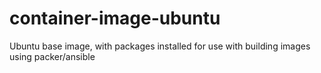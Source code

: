 # container-image-ubuntu
Ubuntu base image, with packages installed for use with building images using packer/ansible
